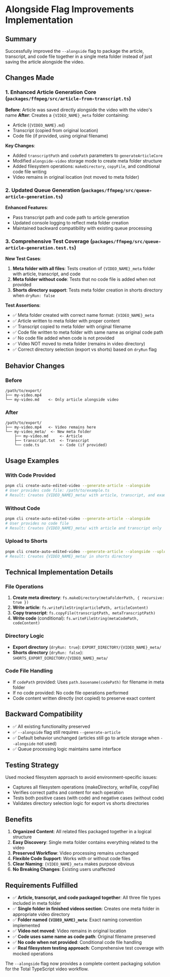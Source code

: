 # Alongside Flag Improvements Implementation

## Summary

Successfully improved the `--alongside` flag to package the article, transcript, and code file together in a single meta folder instead of just saving the article alongside the video.

## Changes Made

### 1. Enhanced Article Generation Core (`packages/ffmpeg/src/article-from-transcript.ts`)

**Before**: Article was saved directly alongside the video with the video's name
**After**: Creates a `{VIDEO_NAME}_meta` folder containing:
- Article (`{VIDEO_NAME}.md`)
- Transcript (copied from original location)
- Code file (if provided, using original filename)

**Key Changes**:
- Added `transcriptPath` and `codePath` parameters to `generateArticleCore`
- Modified `alongside-video` storage mode to create meta folder structure
- Added filesystem operations: `makeDirectory`, `copyFile`, and conditional code file writing
- Video remains in original location (not moved to meta folder)

### 2. Updated Queue Generation (`packages/ffmpeg/src/queue-article-generation.ts`)

**Enhanced Features**:
- Pass transcript path and code path to article generation
- Updated console logging to reflect meta folder creation
- Maintained backward compatibility with existing queue processing

### 3. Comprehensive Test Coverage (`packages/ffmpeg/src/queue-article-generation.test.ts`)

**New Test Cases**:
1. **Meta folder with all files**: Tests creation of `{VIDEO_NAME}_meta` folder with article, transcript, and code
2. **Meta folder without code**: Tests that no code file is added when not provided
3. **Shorts directory support**: Tests meta folder creation in shorts directory when `dryRun: false`

**Test Assertions**:
- ✅ Meta folder created with correct name format: `{VIDEO_NAME}_meta`
- ✅ Article written to meta folder with proper content
- ✅ Transcript copied to meta folder with original filename
- ✅ Code file written to meta folder with same name as original code path
- ✅ No code file added when code is not provided
- ✅ Video NOT moved to meta folder (remains in video directory)
- ✅ Correct directory selection (export vs shorts) based on `dryRun` flag

## Behavior Changes

### Before
```
/path/to/export/
├── my-video.mp4
└── my-video.md    <- Only article alongside video
```

### After
```
/path/to/export/
├── my-video.mp4   <- Video remains here
└── my-video_meta/  <- New meta folder
    ├── my-video.md     <- Article
    ├── transcript.txt  <- Transcript
    └── code.ts         <- Code (if provided)
```

## Usage Examples

### With Code Provided
```bash
pnpm cli create-auto-edited-video --generate-article --alongside
# User provides code file: /path/to/example.ts
# Result: Creates {VIDEO_NAME}_meta/ with article, transcript, and example.ts
```

### Without Code
```bash
pnpm cli create-auto-edited-video --generate-article --alongside
# User provides no code file
# Result: Creates {VIDEO_NAME}_meta/ with article and transcript only
```

### Upload to Shorts
```bash
pnpm cli create-auto-edited-video --generate-article --alongside --upload
# Result: Creates {VIDEO_NAME}_meta/ in shorts directory
```

## Technical Implementation Details

### File Operations
1. **Create meta directory**: `fs.makeDirectory(metaFolderPath, { recursive: true })`
2. **Write article**: `fs.writeFileString(articlePath, articleContent)`
3. **Copy transcript**: `fs.copyFile(transcriptPath, metaTranscriptPath)`
4. **Write code** (conditional): `fs.writeFileString(metaCodePath, codeContent)`

### Directory Logic
- **Export directory** (`dryRun: true`): `EXPORT_DIRECTORY/{VIDEO_NAME}_meta/`
- **Shorts directory** (`dryRun: false`): `SHORTS_EXPORT_DIRECTORY/{VIDEO_NAME}_meta/`

### Code File Handling
- If `codePath` provided: Uses `path.basename(codePath)` for filename in meta folder
- If no code provided: No code file operations performed
- Code content written directly (not copied) to preserve exact content

## Backward Compatibility

- ✅ All existing functionality preserved
- ✅ `--alongside` flag still requires `--generate-article`
- ✅ Default behavior unchanged (articles still go to article storage when `--alongside` not used)
- ✅ Queue processing logic maintains same interface

## Testing Strategy

Used mocked filesystem approach to avoid environment-specific issues:
- Captures all filesystem operations (makeDirectory, writeFile, copyFile)
- Verifies correct paths and content for each operation
- Tests both positive cases (with code) and negative cases (without code)
- Validates directory selection logic for export vs shorts directories

## Benefits

1. **Organized Content**: All related files packaged together in a logical structure
2. **Easy Discovery**: Single meta folder contains everything related to the video
3. **Preserved Workflow**: Video processing remains unchanged
4. **Flexible Code Support**: Works with or without code files
5. **Clear Naming**: `{VIDEO_NAME}_meta` makes purpose obvious
6. **No Breaking Changes**: Existing users unaffected

## Requirements Fulfilled

- ✅ **Article, transcript, and code packaged together**: All three file types included in meta folder
- ✅ **Single folder in finished videos section**: Creates one meta folder in appropriate video directory
- ✅ **Folder named `{VIDEO_NAME}_meta`**: Exact naming convention implemented
- ✅ **Video not moved**: Video remains in original location
- ✅ **Code uses same name as code path**: Original filename preserved
- ✅ **No code when not provided**: Conditional code file handling
- ✅ **Real filesystem testing approach**: Comprehensive test coverage with mocked operations

The `--alongside` flag now provides a complete content packaging solution for the Total TypeScript video workflow.